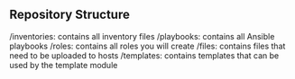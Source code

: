 ## Repository Structure 
/inventories: contains all inventory files 
/playbooks: contains all Ansible playbooks 
/roles: contains all roles you will create 
/files: contains files that need to be uploaded to hosts 
/templates: contains templates that can be used by the template module 